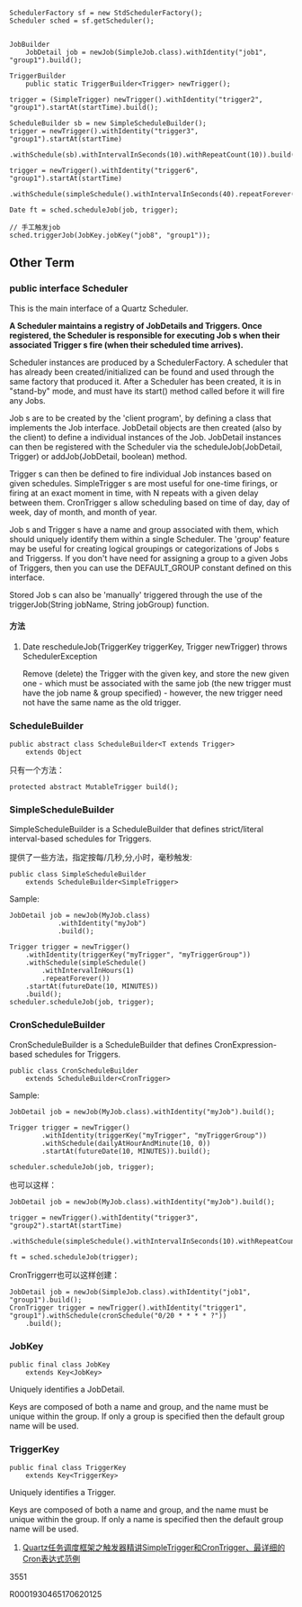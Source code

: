 
    SchedulerFactory sf = new StdSchedulerFactory();
    Scheduler sched = sf.getScheduler();


    JobBuilder
        JobDetail job = newJob(SimpleJob.class).withIdentity("job1", "group1").build();

    TriggerBuilder
        public static TriggerBuilder<Trigger> newTrigger();

    trigger = (SimpleTrigger) newTrigger().withIdentity("trigger2", "group1").startAt(startTime).build();

    ScheduleBuilder sb = new SimpleScheduleBuilder();
    trigger = newTrigger().withIdentity("trigger3", "group1").startAt(startTime)
        .withSchedule(sb).withIntervalInSeconds(10).withRepeatCount(10)).build();

    trigger = newTrigger().withIdentity("trigger6", "group1").startAt(startTime)
        .withSchedule(simpleSchedule().withIntervalInSeconds(40).repeatForever()).build();

    Date ft = sched.scheduleJob(job, trigger);

    // 手工触发job
    sched.triggerJob(JobKey.jobKey("job8", "group1"));




## Other Term


### public interface Scheduler

This is the main interface of a Quartz Scheduler.

**A Scheduler maintains a registry of JobDetails and Triggers. Once registered, the Scheduler is responsible for executing Job s when their associated Trigger s fire (when their scheduled time arrives).**

Scheduler instances are produced by a SchedulerFactory. A scheduler that has already been created/initialized can be found and used through the same factory that produced it. After a Scheduler has been created, it is in "stand-by" mode, and must have its start() method called before it will fire any Jobs.

Job s are to be created by the 'client program', by defining a class that implements the Job interface. JobDetail objects are then created (also by the client) to define a individual instances of the Job. JobDetail instances can then be registered with the Scheduler via the scheduleJob(JobDetail, Trigger) or addJob(JobDetail, boolean) method.

Trigger s can then be defined to fire individual Job instances based on given schedules. SimpleTrigger s are most useful for one-time firings, or firing at an exact moment in time, with N repeats with a given delay between them. CronTrigger s allow scheduling based on time of day, day of week, day of month, and month of year.

Job s and Trigger s have a name and group associated with them, which should uniquely identify them within a single Scheduler. The 'group' feature may be useful for creating logical groupings or categorizations of Jobs s and Triggerss. If you don't have need for assigning a group to a given Jobs of Triggers, then you can use the DEFAULT_GROUP constant defined on this interface.

Stored Job s can also be 'manually' triggered through the use of the triggerJob(String jobName, String jobGroup) function.


#### 方法

1. Date rescheduleJob(TriggerKey triggerKey, Trigger newTrigger) throws SchedulerException  

    Remove (delete) the Trigger with the given key, and store the new given one - which must be associated with the same job (the new trigger must have the job name & group specified) - however, the new trigger need not have the same name as the old trigger.



### ScheduleBuilder


    public abstract class ScheduleBuilder<T extends Trigger>
        extends Object

只有一个方法：

    protected abstract MutableTrigger build();



### SimpleScheduleBuilder

SimpleScheduleBuilder is a ScheduleBuilder that defines strict/literal interval-based schedules for Triggers.

提供了一些方法，指定按每/几秒,分,小时，毫秒触发:

    public class SimpleScheduleBuilder
        extends ScheduleBuilder<SimpleTrigger>


Sample:

    JobDetail job = newJob(MyJob.class)
                .withIdentity("myJob")
                .build();
                
    Trigger trigger = newTrigger() 
        .withIdentity(triggerKey("myTrigger", "myTriggerGroup"))
        .withSchedule(simpleSchedule()
            .withIntervalInHours(1)
            .repeatForever())
        .startAt(futureDate(10, MINUTES))
        .build();
    scheduler.scheduleJob(job, trigger);



### CronScheduleBuilder

CronScheduleBuilder is a ScheduleBuilder that defines CronExpression-based schedules for Triggers.

    public class CronScheduleBuilder
        extends ScheduleBuilder<CronTrigger>


Sample:

    JobDetail job = newJob(MyJob.class).withIdentity("myJob").build();
    
    Trigger trigger = newTrigger()
            .withIdentity(triggerKey("myTrigger", "myTriggerGroup"))
            .withSchedule(dailyAtHourAndMinute(10, 0))
            .startAt(futureDate(10, MINUTES)).build();
    
    scheduler.scheduleJob(job, trigger);

也可以这样：

    JobDetail job = newJob(MyJob.class).withIdentity("myJob").build();

    trigger = newTrigger().withIdentity("trigger3", "group2").startAt(startTime)
            .withSchedule(simpleSchedule().withIntervalInSeconds(10).withRepeatCount(2)).forJob(job).build();

    ft = sched.scheduleJob(trigger);    


CronTriggerr也可以这样创建：

    JobDetail job = newJob(SimpleJob.class).withIdentity("job1", "group1").build();
    CronTrigger trigger = newTrigger().withIdentity("trigger1", "group1").withSchedule(cronSchedule("0/20 * * * * ?"))
        .build();



###  JobKey

    public final class JobKey
        extends Key<JobKey>

Uniquely identifies a JobDetail.

Keys are composed of both a name and group, and the name must be unique within the group. If only a group is specified then the default group name will be used.



### TriggerKey

    public final class TriggerKey
        extends Key<TriggerKey>

Uniquely identifies a Trigger.

Keys are composed of both a name and group, and the name must be unique within the group. If only a name is specified then the default group name will be used.








1. [Quartz任务调度框架之触发器精讲SimpleTrigger和CronTrigger、最详细的Cron表达式范例](http://blog.csdn.net/zixiao217/article/details/53075009)



3551



R0001930465170620125



